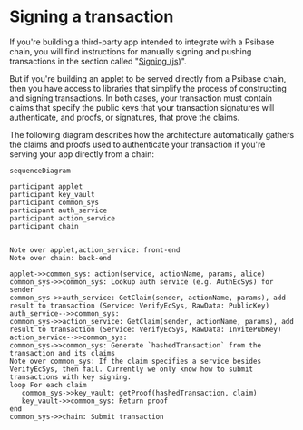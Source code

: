 # Signing a transaction

If you're building a third-party app intended to integrate with a Psibase chain, you will find instructions for manually signing and pushing transactions in the section called "[Signing (js)](../http.md#signing-js)".

But if you're building an applet to be served directly from a Psibase chain, then you have access to libraries that simplify the process of constructing and signing transactions. In both cases, your transaction must contain claims that specify the public keys that your transaction signatures will authenticate, and proofs, or signatures, that prove the claims.

The following diagram describes how the architecture automatically gathers the claims and proofs used to authenticate your transaction if you're serving your app directly from a chain:

```mermaid
sequenceDiagram

participant applet
participant key_vault
participant common_sys
participant auth_service
participant action_service
participant chain


Note over applet,action_service: front-end
Note over chain: back-end

applet->>common_sys: action(service, actionName, params, alice)
common_sys->>common_sys: Lookup auth service (e.g. AuthEcSys) for sender
common_sys->>auth_service: GetClaim(sender, actionName, params), add result to transaction (Service: VerifyEcSys, RawData: PublicKey)
auth_service-->>common_sys: 
common_sys->>action_service: GetClaim(sender, actionName, params), add result to transaction (Service: VerifyEcSys, RawData: InvitePubKey)
action_service-->>common_sys: 
common_sys->>common_sys: Generate `hashedTransaction` from the transaction and its claims
Note over common_sys: If the claim specifies a service besides VerifyEcSys, then fail. Currently we only know how to submit transactions with key signing.
loop For each claim
   common_sys->>key_vault: getProof(hashedTransaction, claim)
   key_vault->>common_sys: Return proof
end
common_sys->>chain: Submit transaction
```
